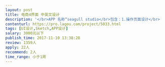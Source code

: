 ```yaml
---                
layout: post       
title: 电商4界面 中英文设计           
description: '</br>APP 名称“seagull studio</br>包含：1.操作页面设计</br>         2.商品属性选择页面设计</br>         3. 购物车 icon设计</br>         4.编辑页面修改</br>'     
contenturl: https://pro.lagou.com/project/5033.html      
tags: [UI设计,Sketch,APP设计]            
salary: 3000元以下          
publish_time: 2017-11-10 13:38:28         
review: 1359人                   
apply: 22人                   
recommend: 2人                   
time_range: 小于1周              
---                 
```


